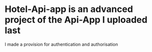 # Hotel-Api-app is an advanced project of the Api-App I uploaded last
I made a provision for authentication and authorisation 
